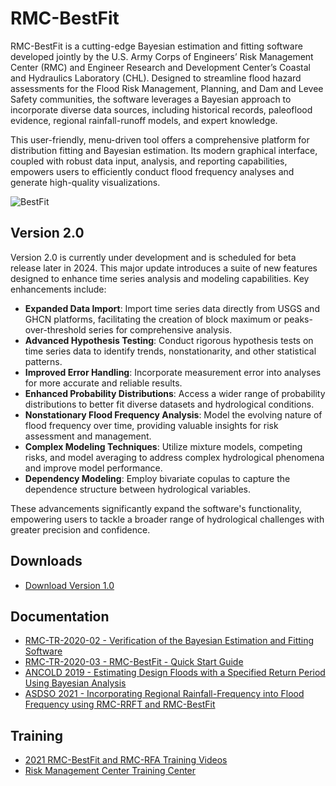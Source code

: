 # RMC-BestFit
RMC-BestFit is a cutting-edge Bayesian estimation and fitting software developed jointly by the U.S. Army Corps of Engineers’ Risk Management Center (RMC) and Engineer Research and Development Center’s Coastal and Hydraulics Laboratory (CHL). Designed to streamline flood hazard assessments for the Flood Risk Management, Planning, and Dam and Levee Safety communities, the software leverages a Bayesian approach to incorporate diverse data sources, including historical records, paleoflood evidence, regional rainfall-runoff models, and expert knowledge.

This user-friendly, menu-driven tool offers a comprehensive platform for distribution fitting and Bayesian estimation. Its modern graphical interface, coupled with robust data input, analysis, and reporting capabilities, empowers users to efficiently conduct flood frequency analyses and generate high-quality visualizations.

![BestFit](https://user-images.githubusercontent.com/123974306/232252850-cc900b2c-108a-4c93-81a4-50cfe5f1d5a9.png)

## Version 2.0
Version 2.0 is currently under development and is scheduled for beta release later in 2024. This major update introduces a suite of new features designed to enhance time series analysis and modeling capabilities.
Key enhancements include:

*	**Expanded Data Import**: Import time series data directly from USGS and GHCN platforms, facilitating the creation of block maximum or peaks-over-threshold series for comprehensive analysis.
*	**Advanced Hypothesis Testing**: Conduct rigorous hypothesis tests on time series data to identify trends, nonstationarity, and other statistical patterns.
*	**Improved Error Handling**: Incorporate measurement error into analyses for more accurate and reliable results.
*	**Enhanced Probability Distributions**: Access a wider range of probability distributions to better fit diverse datasets and hydrological conditions.
*	**Nonstationary Flood Frequency Analysis**: Model the evolving nature of flood frequency over time, providing valuable insights for risk assessment and management.
*	**Complex Modeling Techniques**: Utilize mixture models, competing risks, and model averaging to address complex hydrological phenomena and improve model performance.
*	**Dependency Modeling**: Employ bivariate copulas to capture the dependence structure between hydrological variables.

These advancements significantly expand the software's functionality, empowering users to tackle a broader range of hydrological challenges with greater precision and confidence.

## Downloads
* [Download Version 1.0](https://github.com/USArmy-Corps-of-Engineers-RMC/RMC-BestFit/blob/285a821d3a6678fd50a486fdfeb1c797513fee28/RMC-BestFit%20Version%201.0.zip)

## Documentation
* [RMC-TR-2020-02 - Verification of the Bayesian Estimation and Fitting Software](https://github.com/USArmy-Corps-of-Engineers-RMC/RMC-BestFit/files/12751843/RMC-TR-2020-02.-.Verification.of.the.Bayesian.Estimation.and.Fitting.Software.pdf)
* [RMC-TR-2020-03 - RMC-BestFit - Quick Start Guide](https://github.com/USArmy-Corps-of-Engineers-RMC/RMC-BestFit/files/12751838/RMC-TR-2020-03.-.RMC-BestFit.-.Quick.Start.Guide.pdf)
* [ANCOLD 2019 - Estimating Design Floods with a Specified Return Period Using Bayesian Analysis](https://github.com/USArmy-Corps-of-Engineers-RMC/RMC-BestFit/files/12751836/ANCOLD.2019.-.Bayesian.Analysis.-.HadenSmith.6-27-19.pdf)
* [ASDSO 2021 - Incorporating Regional Rainfall-Frequency into Flood Frequency using RMC-RRFT and RMC-BestFit](https://github.com/USArmy-Corps-of-Engineers-RMC/RMC-BestFit/files/12751831/ASDSO.RRFT.Paper_Avance.pdf)

## Training
* [2021 RMC-BestFit and RMC-RFA Training Videos](https://www.youtube.com/playlist?list=PLEIlpoX-ZknTLKrNq7qeVrCIxT_QtLLSF)
* [Risk Management Center Training Center](https://www.rmc.usace.army.mil/Training/)

